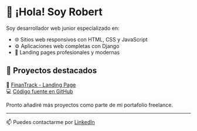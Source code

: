 # 👋 ¡Hola! Soy Robert

Soy desarrollador web junior especializado en:

- 🌐 Sitios web responsivos con HTML, CSS y JavaScript
- ⚙️ Aplicaciones web completas con Django
- 📱 Landing pages profesionales y modernas

## 🚀 Proyectos destacados

🔹 [FinanTrack - Landing Page](https://finantrack-landing.netlify.app)  
💻 [Código fuente en GitHub](https://github.com/simiondev/finantrack-landing)

Pronto añadiré más proyectos como parte de mi portafolio freelance.

---

📫 Puedes contactarme por [LinkedIn](https://www.linkedin.com/in/robert-eduard-simion/)
